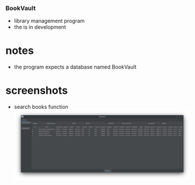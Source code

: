 ### BookVault
- library management program
- the is in development
# notes
- the program expects a database named BookVault
# screenshots
- search books function
![Search_func](screenshots/bookvault-search_book.png)
